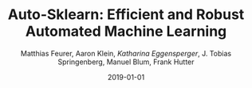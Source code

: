 ---
title: "Auto-Sklearn: Efficient and Robust Automated Machine Learning"
author: "Matthias Feurer, Aaron Klein, *Katharina Eggensperger*, J. Tobias Springenberg, Manuel Blum, Frank Hutter"
collection: publications
permalink: /publication/2019-AUTOML-ASKL
date: 2019-01-01
venue: "AutoML: Methods, Systems, Challenges"
arxiv: 'https://www.automl.org/wp-content/uploads/2019/05/AutoML_Book_Chapter6.pdf'
doi: 'https://dx.doi.org/10.1007/978-3-030-05318-5_6'
paperurl: 'https://link.springer.com/chapter/10.1007/978-3-030-05318-5_6'
code: 'https://github.com/automl/auto-sklearn'
excerpt: 'Adapted version of the 2015 NeurIPS paper "Efficient and Robust Automated Machine Learning'
---